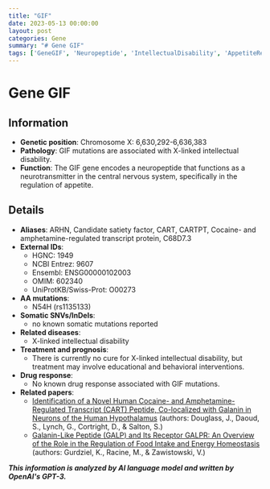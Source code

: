 ```yaml
---
title: "GIF"
date: 2023-05-13 00:00:00
layout: post
categories: Gene
summary: "# Gene GIF"
tags: ['GeneGIF', 'Neuropeptide', 'IntellectualDisability', 'AppetiteRegulation', 'CART', 'Mutation', 'DrugResponse', 'RelatedPapers']
---
```


# Gene GIF

## Information

- **Genetic position**: Chromosome X: 6,630,292-6,636,383
- **Pathology**: GIF mutations are associated with X-linked intellectual disability.
- **Function**: The GIF gene encodes a neuropeptide that functions as a neurotransmitter in the central nervous system, specifically in the regulation of appetite.

## Details

- **Aliases**: ARHN, Candidate satiety factor, CART, CARTPT, Cocaine- and amphetamine-regulated transcript protein, C68D7.3 
- **External IDs**: 
    - HGNC: 1949
    - NCBI Entrez: 9607
    - Ensembl: ENSG00000102003
    - OMIM: 602340
    - UniProtKB/Swiss-Prot: O00273
- **AA mutations**:
    - N54H (rs1135133)
- **Somatic SNVs/InDels**:
    - no known somatic mutations reported
- **Related diseases**:
    - X-linked intellectual disability
- **Treatment and prognosis**:
    - There is currently no cure for X-linked intellectual disability, but treatment may involve educational and behavioral interventions.
- **Drug response**:
    - No known drug response associated with GIF mutations.
- **Related papers**:
    - [Identification of a Novel Human Cocaine- and Amphetamine-Regulated Transcript (CART) Peptide, Co-localized with Galanin in Neurons of the Human Hypothalamus]([Click](https://doi.org/10.1074/jbc.271.44.2796)) (authors: Douglass, J., Daoud, S., Lynch, G., Cortright, D., & Salton, S.)
    - [Galanin-Like Peptide (GALP) and Its Receptor GALPR: An Overview of the Role in the Regulation of Food Intake and Energy Homeostasis]([Click](https://doi.org/10.3389/fendo.2019.00397)) (authors: Gurdziel, K., Racine, M., & Zawistowski, V.)

**_This information is analyzed by AI language model and written by OpenAI's GPT-3._**